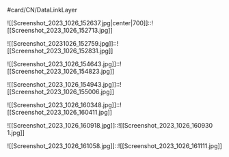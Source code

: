#card/CN/DataLinkLayer 

![[Screenshot_2023_1026_152637.jpg|center|700]]::![[Screenshot_2023_1026_152713.jpg]] <!--SR:!2023-10-30,3,252-->


![[Screenshot_20231026_152759.jpg]]::![[Screenshot_2023_1026_152831.jpg]] <!--SR:!2023-10-30,3,250-->

![[Screenshot_2023_1026_154643.jpg]]::![[Screenshot_2023_1026_154823.jpg]] <!--SR:!2023-10-30,3,250-->

![[Screenshot_2023_1026_154943.jpg]]::![[Screenshot_2023_1026_155006.jpg]] <!--SR:!2023-10-31,4,270-->

![[Screenshot_2023_1026_160348.jpg]]::![[Screenshot_2023_1026_160411.jpg]]

![[Screenshot_2023_1026_160918.jpg]]::![[Screenshot_2023_1026_160930 1.jpg]] <!--SR:!2023-10-30,3,252-->

![[Screenshot_2023_1026_161058.jpg]]::![[Screenshot_2023_1026_161111.jpg]]


